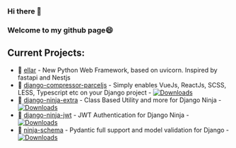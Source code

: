 ### Hi there 👋
### Welcome to my github page😄
## Current Projects:
- 🔭 [ellar](https://github.com/eadwinCode/ellar) - New Python Web Framework, based on uvicorn. Inspired by fastapi and Nestjs
- 🔭 [django-compressor-parceljs](https://github.com/eadwinCode/django-compressor-parceljs) - Simply enables VueJs, ReactJs, SCSS, LESS, Typescript etc on your Django project - [![Downloads](https://pepy.tech/badge/django-compressor-parceljs)](https://pepy.tech/project/django-compressor-parceljs)
- 🔭 [django-ninja-extra](https://github.com/eadwinCode/django-ninja-extra) - Class Based Utility and more for Django Ninja - [![Downloads](https://pepy.tech/badge/django-ninja-extra/month)](https://pepy.tech/project/django-ninja-extra)
- 🔭 [django-ninja-jwt](https://github.com/eadwinCode/django-ninja-jwt) - JWT Authentication for Django Ninja - [![Downloads](https://static.pepy.tech/personalized-badge/django-ninja-jwt?period=month&units=international_system&left_color=black&right_color=orange&left_text=Downloads/month)](https://pepy.tech/project/django-ninja-jwt)
- 🔭 [ninja-schema](https://github.com/eadwinCode/ninja-schema) - Pydantic full support and model validation for Django - [![Downloads](https://pepy.tech/badge/ninja-schema/month)](https://pepy.tech/project/ninja-schema)
<!--
**eadwinCode/eadwinCode** is a ✨ _special_ ✨ repository because its `README.md` (this file) appears on your GitHub profile.

Here are some ideas to get you started:

- 🔭 I’m currently working on ...
- 🌱 I’m currently learning ...
- 👯 I’m looking to collaborate on ...
- 🤔 I’m looking for help with ...
- 💬 Ask me about ...
- 📫 How to reach me: ...
- 😄 Pronouns: ...
- ⚡ Fun fact: ...
-->
